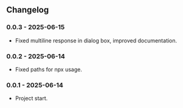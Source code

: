## Changelog

### 0.0.3 - 2025-06-15
- Fixed multiline response in dialog box, improved documentation.

### 0.0.2 - 2025-06-14
- Fixed paths for npx usage.

### 0.0.1 - 2025-06-14
- Project start.